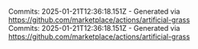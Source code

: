 Commits: 2025-01-21T12:36:18.151Z - Generated via https://github.com/marketplace/actions/artificial-grass
<br>
Commits: 2025-01-21T12:36:18.151Z - Generated via https://github.com/marketplace/actions/artificial-grass
<br>
